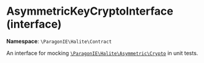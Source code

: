 # AsymmetricKeyCryptoInterface (interface)

**Namespace**: `\ParagonIE\Halite\Contract`

An interface for mocking [`\ParagonIE\Halite\Asymmetric\Crypto`](../Asymmetric/Crypto.md)
in unit tests.
